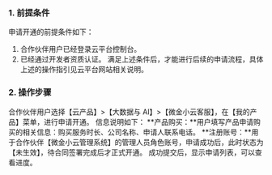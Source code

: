 ### 1. 前提条件
申请开通的前提条件如下：
1)	合作伙伴用户已经登录云平台控制台。
2)	已经通过开发者资质认证。
满足上述条件后，才能进行后续的申请流程，具体上述的操作指引见云平台网站相关说明。
### 2. 操作步骤
合作伙伴用户选择【云产品】>【大数据与 AI】>【微金小云客服】，在【我的产品】菜单，进行申请开通。
信息说明如下：
**产品购买：**用户填写产品申请购买的相关信息：购买服务时长、公司名称、申请人联系电话。
**注册账号：**用于合作伙伴【微金小云管理系统】的管理人员角色账号，申请成功后，此时状态为【未生效】，待合同签署完成后才正式开通。
成功提交后，显示申请列表，可以查看进度。
